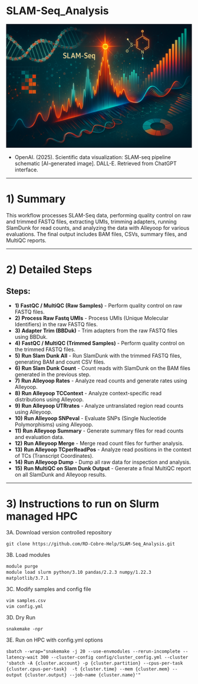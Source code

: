 # SLAM-Seq_Analysis

![SLAM-Seq Analysis](/images/SLAM-seq.png)  
- OpenAI. (2025). Scientific data visualization: SLAM-seq pipeline schematic [AI-generated image]. DALL-E. Retrieved from ChatGPT interface.

---

# 1) Summary
This workflow processes SLAM-Seq data, performing quality control on raw and trimmed FASTQ files, extracting UMIs, trimming adapters, running SlamDunk for read counts, and analyzing the data with Alleyoop for various evaluations. The final output includes BAM files, CSVs, summary files, and MultiQC reports.

---

# 2) Detailed Steps
## Steps:
+ **1)** **FastQC / MultiQC (Raw Samples)** - Perform quality control on raw FASTQ files.
+ **2)** **Process Raw Fastq UMIs** - Process UMIs (Unique Molecular Identifiers) in the raw FASTQ files.
+ **3)** **Adapter Trim (BBDuk)** - Trim adapters from the raw FASTQ files using BBDuk.
+ **4)** **FastQC / MultiQC (Trimmed Samples)** - Perform quality control on the trimmed FASTQ files.
+ **5)** **Run Slam Dunk All** - Run SlamDunk with the trimmed FASTQ files, generating BAM and count CSV files.
+ **6)** **Run Slam Dunk Count** - Count reads with SlamDunk on the BAM files generated in the previous step.
+ **7)** **Run Alleyoop Rates** - Analyze read counts and generate rates using Alleyoop.
+ **8)** **Run Alleyoop TCContext** - Analyze context-specific read distributions using Alleyoop.
+ **9)** **Run Alleyoop UTRrates** - Analyze untranslated region read counts using Alleyoop.
+ **10)** **Run Alleyoop SNPeval** - Evaluate SNPs (Single Nucleotide Polymorphisms) using Alleyoop.
+ **11)** **Run Alleyoop Summary** - Generate summary files for read counts and evaluation data.
+ **12)** **Run Alleyoop Merge** - Merge read count files for further analysis.
+ **13)** **Run Alleyoop TCperReadPos** - Analyze read positions in the context of TCs (Transcript Coordinates).
+ **14)** **Run Alleyoop Dump** - Dump all raw data for inspection and analysis.
+ **15)** **Run MultiQC on Slam Dunk Output** - Generate a final MultiQC report on all SlamDunk and Alleyoop results.

---

# 3) Instructions to run on Slurm managed HPC
3A. Download version controlled repository
```
git clone https://github.com/RD-Cobre-Help/SLAM-Seq_Analysis.git
```
3B. Load modules
```
module purge
module load slurm python/3.10 pandas/2.2.3 numpy/1.22.3 matplotlib/3.7.1
```
3C. Modify samples and config file
```
vim samples.csv
vim config.yml
```
3D. Dry Run
```
snakemake -npr
```
3E. Run on HPC with config.yml options
```
sbatch --wrap="snakemake -j 20 --use-envmodules --rerun-incomplete --latency-wait 300 --cluster-config config/cluster_config.yml --cluster 'sbatch -A {cluster.account} -p {cluster.partition} --cpus-per-task {cluster.cpus-per-task}  -t {cluster.time} --mem {cluster.mem} --output {cluster.output} --job-name {cluster.name}'"
```
